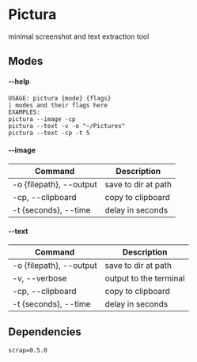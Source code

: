 # Pictura
minimal screenshot and text extraction tool
## Modes
#### --help
```
USAGE: pictura {mode} {flags}
| modes and their flags here
EXAMPLES:
pictura --image -cp
pictura --text -v -o "~/Pictures"
pictura --text -cp -t 5
```
#### --image
| Command                   | Description            |
| ------------------------- | ---------------------- |
| -o  {filepath}, --output | save to dir at path    |
| -cp, --clipboard          | copy to clipboard      |
| -t {seconds}, --time      | delay in seconds       |
#### --text
| Command                   | Description            |
| ------------------------- | ---------------------- |
| -o  {filepath}, --output  | save to dir at path    |
| -v, --verbose             | output to the terminal |
| -cp, --clipboard          | copy to clipboard      |
| -t {seconds}, --time      | delay in seconds       | 

## Dependencies
`scrap=0.5.0`